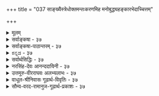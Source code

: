 +++
title = "037 साङ्ख्यैस्त्रेधोक्तमन्तःकरणमिह मनोबुद्ध्यहङ्कारभेदाच्चित्तम्"

+++
<details><summary>मूलम्</summary>

सांख्यैस्त्रेधोक्तमन्तःकरणमिह मनोबुद्ध्यहङ्कारभेदाच्चित्तं चान्ये चतुर्थं विदुरुभयमसत्तादृशश्रुत्यभावात् ।  
तत्तत्तत्त्वोक्तिमात्रं न हि करणभिदामाह कॢप्तिस्तु गुर्वी बुद्ध्याद्याख्या निरूढा क्वचिदिह मनसो वृत्तिवैचित्र्य(मात्रा)योगात् ॥ ३७ ॥
</details>

<details><summary>सर्वाङ्कषा - ३७</summary>

एकादशेन्द्रियेषु मनः अन्तःकरणमित्युच्यते । तत्र सांख्यादिप्रक्रियामनूद्य निराकरोति - सांख्यैरित्यादिना । **इह** = अन्तःकरणविषये सांख्यैः मनोबुद्ध्यहङ्कारभेदात् अन्तःकरणं त्रेधा उक्तम् । अन्ये पातञ्जलाः त्रिभिस्सह चित्तम् इति चतुर्थं च मिलित्वा अन्तःकरणं चतुर्विधमिति विदुः । उभयम् असत् न समीचीनम् । कुतः ? इत्यत्र – तादृशश्रुत्यभावादिति । अन्तःकरणचतुर्विधत्वबोधकसुस्पष्टश्रुत्यदर्शनादित्यर्थः। ननु प्रश्नोपनिषदि (4.8) सुवालोपनिषदि च (5 खं) मनोबुद्ध्यङ्कारचित्तानां निर्देशः वर्तते इति शङ्कायामाह - तत्तदित्यादि । तत्तत्तत्त्वानामूउक्तिमात्रम्, **करणभिदाम्** = अन्तः करणभेदंम् न ह्याह । नामनिर्देशमात्रात् अन्तःकरणत्वं तेषां न हि सिद्ध्येत् । मा अस्तु श्रुतिः, अध्यवसायहेतुतया बुद्धिम्, अभिमानहेतुतया अहङ्कारम्, संङ्कल्पहेतुतया मनः, चिन्तनहेतुतया चित्तं चानुमानेन साधयामः इत्यत्राह - क्लृप्तिस्तु गुर्वीति । 



[[80]]

**क्लृप्तिः** =कल्पनम् अनुमानेन साधनं तु, **गुर्वी** = गौरवदोषग्रस्ता भवति । मानवबुद्धिस्तु सदा लाघवपक्षपातिनी । अतः अनुमानेन न तत्सिद्धिः । अन्यथा चिन्तनहेतुतया चित्तवत्, संशयादिहेतुतया अन्तः करणान्यनन्तानि भवेयुः । मनसैव तेषां निर्वाहे प्रकृतेऽपि तथैवास्तु । 'सर्वं मन एव' (बृ. 3-5 - 3 ) इति सर्वेषां मनोवृत्तिशेषरूपतायाः स्पष्टमुक्तेः । ' मनश्च बुद्धिश्च' (सुबा. ७) इति धीशब्दस्यापि तत्र श्रवणात्, बुद्धेः मनोभिन्नत्वात् मनोवृत्तिभेदरूपत्वं तेषां कथमित्यत्राह - बुद्ध्यादीति । **इह** = एतन्मते मनसः वृत्तिवैचित्र्यमात्रात् **बुद्ध्याद्याख्या** =बुद्ध्यादिसंज्ञा **निरूढा** = संकेतिता । सहकारिवैचित्र्यवशात् कार्यवैचित्र्यं लोके दृश्यत एव । तद्वन्मनस एव वृत्तिभेदा एते । अन्यथा सिद्धान्ते बुद्धिशब्दस्य धर्मभूतज्ञाने प्रसिद्धेः, धर्मभूतज्ञानमपि मनोवृत्तिरूपं वक्तव्यम् । न चेष्टापत्तिः; धर्मभूतज्ञानस्य जीवधर्मत्वाङ्गीकारात् ॥ 

ननु तर्हि मनोवृत्तौ कथं धीशब्दः इति चेत्; अयं धीशब्दः धर्मभूतज्ञानवाचिधीशब्दादन्य एवेत्यवगम्यताम् । अत्र प्रथमं ' तादृशश्रुत्यभावात्' इत्युक्तम् । अनन्तरं श्रुतौ प्रदर्शितायाम्, तस्य तात्पर्यमन्यत् इत्युक्तम् । एवञ्चानन्तरकालिकास्सर्वेऽपि विचाराः श्रुतिव्याख्यानभेदप्रत्युक्ता इत्ययमंशः मनसि सुदृढं स्थापनीयः । बुद्धेरध्यवसायहेतुत्वेऽपि, अहंकारस्याभिमानहेतुत्वेऽपि 'अन्तरिन्द्रियम्' इति संज्ञा तु मनस एव, नेतरयोरित्यभिप्रायेण वा तथोक्तमित्यवगन्तव्यम् । अतश्च बुद्धिचित्ताहंकाराणामनिन्द्रियत्वेऽप्यन्तःकरणत्वे न कश्चन विरोधः इति वा निर्वाह्यम् ॥ ३७ ॥
</details>

<details><summary>सर्वाङ्कषा-पाठान्तरम् - ३७</summary>

एकादशेन्द्रियेषु मनः अन्तः करणमित्युच्यते । तत्र सांख्यादिप्रक्रियामनूद्य निराकरोति - सांख्यै- रित्यादिना । इह = अन्तःकरणविषये सांख्यैः मनोबुद्ध्यहङ्कारभेदात्‌ अन्तःकरणं त्रेधा उक्तम्‌ । अन्ये पातञ्जलाः त्रिभिस्सह चित्तम्‌ इति चतुर्थं च मिलित्वा अन्तःकरणं चतुर्विधमिति विदुः । उभयम्‌ असत् न समीचीनम्‌ । कुतः? इत्यत्र - तादृशश्रुत्यभावादिति । अन्तःकरणचतुर्विधत्वबोधकसुस्पष्टश्रुत्यदर्शनादित्यर्थः । ननु प्रश्नोपनिषदि (४.८) सुवालोपनिषदि च (५ खं) मनोबुद्ध्यङ्कारचित्तानां निर्देशः वर्तते इति शङ्कायामाह - तत्तदित्यादि । तत्तत्तत्त्वानाम् उक्तिमात्रम्‌, करणभिदाम्‌ = अन्तःकरणभेदं न ह्याह । नामनिर्देशमात्रात्‌ अन्तःकरणत्वं तेषां न हि सिद्ध्येत्‌ । मा अस्तु श्रुतिः, अध्यवसायहेतुतया बुद्धिम्‌, अभिमानहेतुतया अहङ्कारम्‌, संङ्कल्पहेतुतया मनः, चिन्तनहेतुतया चित्तं चानुमानेन साधयामः इत्यत्राह - क्लृपिस्तु गुर्वीति ।   
क्लृपिः = कल्पनम्‌ अनुमानेन साधनं तु, गुर्वी ­= गौरवदोषग्रस्ता भवति । मानवबुद्धिस्तु सदा लाघवपक्षपातिनी । अतः अनुमानेन न तत्सिद्धिः । अन्यथा चिन्तनहेतुतया चित्तवत्‌, संशयादिहेतुतया अन्तःकरणान्यनन्तानि भवेयुः । मनसैव तेषां निर्वाहे प्रकृतेऽपि तथैवास्तु । 'सर्वं मन एव' (बृ.३-५-३) इति सर्वेषां मनोवृत्तिशेषरूपतायाः स्पष्टमुक्तेः । 'मनश्चः...बुद्धिश्च' (सुबा.७) इति धीशब्दस्यापि तत्र श्रवणात्‌, बुद्धेः मनोभिन्नत्वात्‌ मनोवृत्तिभेदरूपत्वं तेषां कथमित्यत्राह - बुद्ध्यादीति । इह एतन्मते मनसः वृत्तिवैचित्र्यमात्रात्‌ बुद्ध्याद्याख्या = बुद्ध्यादिसंज्ञा निरूढा = संकेतिता । सहकारिवैचित्र्यवशात्‌ कार्यवैचित्र्यं लोके दृश्यत एव । तद्वन्मनस एव वृत्तिभेदा एते । अन्यथा सिद्धान्ते बुद्धिशब्दस्य धर्मभूतज्ञाने प्रसिद्धेः, धर्मभूतज्ञानमपि मनोवृक्तिरूपं वक्तव्यम्‌ । न चेष्टापत्तिः; धर्मभूतज्ञानस्य जीवधर्मत्वाङ्गीकारात्‌ ॥   
ननु तर्हि मनोवृत्तौ कथं धीशब्दः इति चेत्‌; अयं धीशब्दः धर्मभूतज्ञानवाचिधीशब्दादन्य एवेत्यवगम्यताम्‌ । अत्र प्रथमं 'तादृश्रुत्यभावात्‌' इत्युक्तम्‌ । अनन्तरं श्रुतौ प्रदर्शितायाम्‌, तस्य तात्पर्यमन्यत्‌ इत्युक्तम्‌ । एवञ्चानन्तरकालिकास्सर्वेऽपि विचाराः श्रुतिव्याख्यानभेदप्रत्युक्ता इत्ययमंशः मनसि सुदृढं स्थापनीयः । बुद्धेरध्यवसायहेतुत्वेऽपि, अहंकारस्याभिमानहेतुत्वेऽपि 'अन्तरिन्द्रियम्‌' इति संज्ञा तु मनस एव, नेतरयोरित्यभिप्रायेण वा तथोक्तमित्यवगन्तव्यम्‌ । अतश्च बुद्धिचित्ताहंकाराणामनिन्द्रियत्वेऽप्यन्तःकरणत्वे न कश्चन विरोधः इति वा निर्वाह्यम्‌ ॥ ३७ ॥
</details>

<details><summary>ಕನ್ನಡ - ३७</summary>

37

[वनस्सु ऒन्दे अन्तःकरण]

51

साङ्ख्यधोक्तमनःकरणमिह मनोबुद्ध हङ्कारभेपात् चित्तं चा चतुर्थ० विदुरुभयमसत्तादृशश्रुत्यभावात् । मात्रं न हि करणभिदामाह कृप्तिस्तु गुर्वि बुद्धाद्याख्या निरूढा क्वचिदिह मनसोवृत्ति वैचित्र

\-

38-

[एकेन्द्रियवाद खण्डनॆ]

go

बाहेन्द्रिय विचारवन्नु मुगिसि अन्तरिन्द्रिय विचारवन्नु माडु तारॆ- साङ्ख्यॆ इह मनोबुद्धहङ्कारभेदात् अन्तःकरणं श्रीधा उक्तं-साङ्ख्यरिन्द मनस्सु, बुद्धि, अहङ्कार ऎम्ब प्रभेद दिन्द अन्तःकरण मूरु प्रकारवागि हेळल्पट्टिदॆ. अन्य चतुर्थ चिं च-बेरॆ कॆल योग सिद्धान्तदवरु नाल्कनेयदाद चित्र ऎम्ब अन्तःकरणवन्नु ऒप्पुवरु. तादृशश्रुत्यभावात् तदुभयं असत् अन्तह श्रुति इल्लदिरुवुदरिन्द आ ऎरडु वादवू सरियल्ल. तत्तत्व

मात्रं करणभिदां न हि आह 'मनश्च मन्तव्यं च नारायणः, चित्तं च चेतयितव्यञ्च नारायणः' इत्यादिगळल्लि भिन्नवाद तत्त्वगळन्नु हेळिद मात्रक्कॆ भिन्न भिन्नवाद अन्तःकरणगळन्नु हेळुत्तिल्ल. कृस्तिस्तु गुर्वि-युक्तियिन्द साधिसिदरॆ गौरव दोष बरुवुदु.

सुबालोपनिषत्तिन वाक्यगळिगॆ तात्पर्यवन्नु हेळुत्तारॆ क्वचित् मनसः वृत्ति वैचित्र मात्रात् बुद्धा ब्याख्या निरूढा कॆलवु उपनिषत्तुगळल्लि मनस्सिन स्थितिविशेष मात्रदिन्द बुद्दि, चित्र इत्यादि हॆसरुगळु रूढियल्लि बन्दिवॆ.

“कामः सङ्कल्प विचिकित्सा श्रद्धा' इत्यादिगळल्लि मनस्सिन अनेक विध अवस्थॆगळन्नु हेळि 'सर्वं मन एव' इवॆल्लवू मनस्से ऎन्दु हेळिदॆ. आद्दरिन्द बुद्धि, अभिमान, चित्र इत्यादिगळू मनस्सिन वृत्ति विशेषगळे हॊरतु प्रत्येक अन्तःकरणवल्ल. मनक्कॊन्दे अन्तःकरण ॥ ३७ ।
</details>

<details><summary>सर्वार्थसिद्धिः - ३७</summary>

उक्तेष्व् इन्द्रियेषु एकमेवान्तःकरणमिति तत्त्वम् । 

सांख्यास्त्वाहुः - 

> करणं त्रयोदशविधम् ;  

> अन्तःकरणं त्रिविधं  
> दशधा बाह्यं  
> त्रयस्य विषयाख्यम् 

इति ।  
अन्ये तु चित्ताख्यम् अप्य् अन्तःकरणम् अन्यद् आहुः ।  
तदनुभाषते - सांख्यैरिति ॥  

तदिदं मतद्वयं निष्प्रमाणकमित्याह -  
उभयम् असदिति ।  
कथम् इत्य्-अत्र  
श्रुत्या कल्पनया वा तत्-सिद्धिर्  
इति विकल्पे  
प्रथमस्यासिद्धिम् आह - तादृशेति ।  

> ननु तान्यपि त्रीणि सुबालोपनिषदि पृथिव्यादि-तत्त्व-पङ्क्तौ मनसोऽनन्तरं पठ्यन्त 

इत्य्-अत्राह - तत्तदिति ।  
अयं - भावः -  
न हि तत्त्व-पङ्क्ति-पाठ-मात्रान्  
मनस्-सह-पाठ-मात्राद् वा  
करणत्वं सिध्येत् ;  
तथा सत्य् +++(तत्रैवोक्तानां)+++ अव्यक्तादीनाम् अपि तत्+++(→करणत्व)+++-प्रसङ्गात् इति ।  

द्वितीयं दूषयति - कॢप्तिर् इति ।  
एकस्यैव हि मनसः  
स्मृत्य्-अनुभव-भेदेन वा  
संकल्प-विकल्प-भेदेन वा  
वृत्ति-भेदम् अन्येऽप्य् आहुः ।  
श्रूयते च "कामस्संकल्प" इत्यादौ "एतत्सर्वं मन एवे"ति ।  
अत्र "आयुर् घृतम्" इत्यादिवत् सामानाधिकरण्यम् ।  
पुरुष-धर्मा एव हि वस्तुतः कामादयो ऽध्यवसायादयश् च ।  
तद् इह पुरुष-बुद्धि-भेद-नियत--सामग्री-भेद-व्यवस्थितं वृत्ति-भेद-मात्रं  
न करण-भेद-कल्पकम्  
इति भावः । 

> ननु "चक्षुश् च द्रष्टव्यं च नारायण" इत्यादिना  
> पञ्च-ज्ञानेन्द्रियाण्य् उक्त्वा  
> 
> > "मनश्च मन्तव्यं च नारायणः,  
> बुद्धिश्च बोद्धव्यं च नारायणः,  
> अहङ्कारोऽहङ्कर्तव्यं च नारायणः,  
> चित्तं च चेतव्यं च नारायण"  
>
> इत्याम्नातम् ।  
> अनन्तरं चैवं कर्मेन्द्रियाण्य् अधीतानि ।  
> अतः करण-गण-मध्य-पाठाद् अग्र्य-प्राय-नयेन बुद्ध्य्-आदीन्य् अपि करणानि स्युर्  

इत्य्-अत्राह -बुद्ध्याद्याख्येति ।  
तथा च भाष्यम् - 

> "अध्यवसायाभिमान-चिन्ता-वृत्ति-भेदान्  
> मन एव बुद्ध्य्--अहङ्-कार--चित्त-शब्दैर् व्यपदिश्यते" 

इति ।  
अतस् तत्त्व-वर्ग-मध्ये मनोऽनन्तरं  
बुद्ध्य्-आदि-चित्तान्त-पाठोऽपि  
मनस एव हि वृत्ति-भेदविशिष्टस्येति  
नेतुं शक्यम् ।  
न च चित्तं नाम तत्त्वान्तरं सृष्टि-प्रलय-प्रकरणेषु पठ्यते ।  

> अयम् एव त्व् अहङ्कार  
उत्कृष्ट-जनावमान-हेतुर् 

इत्यादिप्रथम-सूत्र-भाष्यम् अहम्-अर्थ-हेयत्व-निरास-परतया ऽन्यार्थम् ;  
अन्वारुह्याप्य् उपपत्तेः ।  

अनुग्राहकत्व-मात्रेण परम्परया वा  
गर्व-हेतुत्वोक्तेर् अविरोधादिति ॥ ३७ ॥ 

इत्य् अन्तः-करण-वैविध्य-भङ्गः ॥
</details>

<details><summary>नरसिंह-देवः आनन्ददायिनी - ३७</summary>

प्रासङ्गिकीं संगतिं दर्शयति - उक्तेष्विति ।  
विप्रतिपत्तिं दर्शयति - सांख्यास्त्विति । 

'करणं त्रयोदशविधम्' इति सांख्य-सप्तति-श्लोके  
बाह्याभ्यन्तर-विभागाभावेऽपि  
बाह्यानां दशत्वे शेषाणाम् आन्तरत्वं सिध्यतीति भावः ।  
विशेषतोऽपि तत्रैवोक्तम् इति दर्शयति - **अन्तः-करणम्** इति ।  
वाचस्पतिनेत्थं व्याख्यातं - 

> 'अन्तःकरणं महद्-अहङ्कार-मनो-भेदेन त्रि-विधम् ।  
दश-विधम् अपि बाह्यम् इन्द्रियं  
त्रयस्यान्तःकरणस्य विषयाख्यं -  
बुद्धीन्द्रियं+++(=ज्ञानेन्द्रियं)+++ आलोचनेन+++(=सन्निकर्षेण)+++ कर्मेन्द्रियं स्व-व्यापारेण  
संकल्पाभिमानाध्यवसायेषु **विषयम् आख्याति** द्वारी भवतीत्य् अर्थः ।  
+++(5)+++  

अन्ये त्विति - मायि-मतानुसारिण इत्यर्थः ।  
असिद्ध्यभावमाशङ्कते - नन्विति ।  
प्रतिज्ञामात्रं न साधकम् इत्यत्राह - अयं भाव इति ।  
तथा सतीति - व्यभिचारान्न साधकमिति भावः ।  
द्वितीयमिति - वृत्तिभेदमादायान्यथासिद्धो व्यपदेशभेदो न साधक इति भावः । 

> ननु मन(सो)सि वृत्तिभेदोऽप्यसिद्धः  
कलय इति कल्प्यत्वाविशेषात्  
कारण-भेद एव कल्प्यताम् 

इत्यत्राह - एकस्यैव हीति ।  
सांख्या अपि एकस्यैव मनसो वृत्तिभेदेन चित्तं मन इति व्यपदेशभेदं निर्वहन्तीत्यर्थः ।  

संकल्पः - कर्तव्यताध्यवसायः ।  
विकल्पः - अयमिति निश्चयः । 

न च विनिगमकाभाव इत्यत्राह - श्रूयते चेति ।  

एकस्यैव मनसो बाह्य-वृत्तय इति सिद्धा इत्यर्थः ।  

च-कारेण 'पञ्चवृत्तिर्मनोवद्व्यपदिश्यते' इति प्राण-विषय-सूत्र-सिद्धत्वं चाभिप्रेतम् । 

> ननु भवन्मते कामादीनाम् आत्म-धर्मत्वात् म(नसि श्रूयन्त इत्ययुक्तं?)नोवृत्तित्वं कथम्?  
तथा सति करणस्यैवात्मत्व-प्रसङ्गः ।  
कथं वा तेषां भेदव्यपदेशनिमित्तत्वं च

इत्यत्राह - अत्रेति ।  

तथा च तद्गतत्वाभावेऽपि  
तत्सामानाधिकरण्यनिर्देशः तद्भेदव्यपदेशनिमित्तत्वं च संभवतीत्यर्थः । 

> ननु पूर्वतन्त्रे स्थानप्रकरणयोर् बलाबलविचारेऽपि   
इष्टिसोमात्मकराजसूयान्तर्गताभिषेचनीयनामकसोमयागसन्निधौ विदेवनादयस्समाम्नाताः । ते किं सर्वस्य गजसूयस्याङ्गं उताभिषेचनीयस्येति संशय्य सन्निधि (वशा) बलादभिषेचनीयस्याङ्गमिति पूर्वपक्षयित्वा श्रुत्यादिविहिताङ्गसंदेशाद्राजसूयाङ्गत्वम्? पवित्रादारभ्य क्षत्रस्य धृतिं यावत् अङ्गविधिषु प्रायेण 'राजसूयाय ह्येना उत्पुनाति' इति राजसूयप्रकरणानुवृत्तिसत्त्वादिति राद्धान्तितम्; तन्न्यायेन संदेशात् करणत्वबुद्ध्यनुवृत्तेः करणत्वम् 

इति शङ्कते - नन्विति । अग्र्यप्रायेति - अग्र्या(ग्र्यप्राया) णां बहुत्वे तन्मध्यगतस्याप्यग्र्यत्वबुद्धिविषयत्वम् । तथा करणमध्यपाठात् करणत्वनिश्चय इत्यर्थः । अपसिद्धान्तं वारयति - तथा च भाष्यमिति । त(अ)त्र युक्तमाकाङ्क्षानुवृत्तिस्तद्बलाद्राजसूयाङ्गत्वं च राजसूयशब्दस्य तदङ्गत्वाकाङ्क्षोद्बोधकस्य सत्त्वात्; न चात्र करणत्वोद्बोधकमस्ति! न च करणमध्यसंदंशात्करणत्वम्! इन्द्रियमध्यसंदंशात् बाह्यमध्यसंदंशाच्च बाह्येन्द्रियत्वस्यापि प्रसङ्गात् । न चेन्द्रियत्वादौ बाधकमस्तीति चेत्; करणत्वेऽपि समानम् । नचेन्द्रियत्वमप्यस्त्विति वाच्यम्; अपसिद्धान्तात् । 'इन्द्रियाणि दशैकं चं' इत्यादिविरोधात् । किंच स्थानप्रकरणाभ्यां लिङ्गं बलीय इति सिद्धान्तितम् । तथा च प्रकृतित्वरूपलिङ्गात् अग्र्यप्रायरूपस्थानसंदंशन्यायरूपप्रकरणयोर्बाधात् न करणत्वनिश्चय इत्यर्थः । अभिमानः - अहं कर्तेति बुद्धिः । अत इति - ननु 'संज्ञाचोत्पत्तिसंयोगात्' इत्यधिकरणविरोधः; तथा हि - ज्योतिष्टोमप्रकरणे श्रूयते अथैष ज्योतिः अथैष विश्वज्योतिः अथैष सर्वज्योतिः एतेन सहस्रदक्षिणेन यजेत' इति । तत्रैतच्छब्दपरामृष्टानां ज्योतिरादिशब्दानां योजना सामानाधिकरण्याद्यागनामत्वं तावत्सिद्धम् । तत्र प्रकृतमेव ज्योति(ष्टोमज्योति)रादिशब्दैरनूद्य सहस्रदक्षिणारूपगुणो विधीयत इति पूर्वपक्षयित्वा नामान्तरश्रुतौ तावदर्थभेदः प्रतीयते संज्ञाभेदस्यार्थभेदकत्वात् प्रकृतात् ज्योतिष्टोमाद्भेद उक्तः । तथा शब्दान्तराधिकरणे(ऽपि)च यजति ददाति जुहोतीति शब्दभेदात् भेद उक्त इति तन्न्यायेनात्रापि भेदस्स्यादिति चेत्; अत्राहुः तावत् संज्ञाभेदस्योक्ताधिकरणन्यायेन भेदकत्वं बलवता बाधकेन बाधितत्वात् । तदुक्तं तदधिकरणराद्धान्ते -  
करणानां तादधीन्यकथनानन्तरं ज्ञानस्य तथात्वकथनमिति । न च द्रव्यप्रकरणविरोधः! ज्ञानस्यापीन्द्रियादिवत् अवस्थाविशेषाश्रयद्रव्यत्वादित्याहुः । ननु वृत्तिभेदमादाय कथञ्चिन्नयने को हेतुरित्यत्राह - चित्तं नामेति । अन्यथा सृष्टिप्रलयप्रकरणेषु पृथिव्यादिवत् पाठप्रसङ्ग इति भावः । न च 'इन्द्रियाणि तन्मात्रेष्विति मनसो यथा पाठः तथा स एव बुद्ध्यादेः पाठोऽस्तु । किञ्च महदहङ्कारयोरेव बुद्ध्यहङ्कारत्वात् 'प्रकृतेर्महान् महतोऽहङ्कारः' इति तयोः पाठो दृश्यत इति शङ्क्यम्! तैर्बुद्ध्यादेरिन्द्रियत्वानभ्युपगमात्; तदतिरिक्तत्वे पाठाभावात्; 'इन्द्रियाणि दशैकं च' 'चक्षुश्श्रोत्रम्' इति विशेषकीर्तनात् । कीर्तितयोर्महदहङ्कारयोश्च सद्वारकाद्वारकतयेन्द्रियजनकयोः करणत्वाभावाच्चेति भावः । ननु बुद्ध्यादीनामिन्द्रियमध्ये पाठो व्यर्थः मनः पाठमात्रेणाऽपि चरितार्थत्वात् इति चेत्; अत्राहुः - सर्वेन्द्रियप्रधानस्यापि मनसस्सर्वावस्थायामपि तादधीन्यसिद्ध्यर्थं बुद्ध्यहङ्कारवृत्तिविशिष्टस्य वा सर्वत्र प्रवृत्तिप्रयोजकतया प्राधान्यद्योतनार्थं त्रेधा कथनमिति । अन्ये तु प्रकरणस्य तादधीन्यमुखेन स्वातन्त्र्यभ्रमनिवृत्तिपरत्वात् न भेदेन कथनवैयर्थ्यं द्रष्टव्यम् । बोद्धव्याहङ्कर्तव्यानां भेदाभावेऽपि पृथगुक्तेरिव किञ्चिद्विशेषमादायापि स्वातन्त्र्यबुद्धिनिरासः फलमित्याहुः । ननु अयमेव त्वहङ्कार इति भाष्ये अहङ्कारस्य उत्कृष्टजनावमानरूपप्रवृत्तिकरणत्वोक्तेः मनोऽतिरिक्तमप्यन्तःकरणमभिमतमित्यत्राह -अयमेव त्विति ।  
बलवद्बाधकाच्चासावन्यथात्वं प्रपद्यते ।  
इति । प्रकृते च एकादशत्ववचनानि बाधकानि । नापि शब्दाधिकरणन्यायः! वेदनध्यानोपासनानां भेदप्रसङ्गात् । आहवनीयादिशब्दानां पशुच्छागादिशब्दानां हविःपुरोडाशादिशब्दानामपि भेदकत्वापत्त्या बहुदोषप्रसङ्गात् । तस्मादत्रापि बाधकाभावे भेदकत्वं वाच्यम् । बाधककरं चात्रोक्तमेवेति । केचित्तु - तेषां भेदोऽस्तु नाम! नच करणत्वमपि! तत्साधकाभावात् । अत एव न शब्दान्तराधिकरणविरोधोऽपि । न च भाष्यमूलयोर्विरोधः! इन्द्रियत्वं करणत्वं चाभ्युपेत्य प्रवृत्तेः । न च करणमध्ये पाठात् करणत्वप्रसक्तिः! अनुवादसन्निधेरकिञ्चित्करत्वात् । पुरोवादे महतोऽहङ्कारस्य च तत्वान्तरोपादानतया करणत्वेन्द्रियत्वाभावात् । अत एवाङ्गत्वाभावनिश्चयाद्दर्शपूर्णमासाभ्यामिष्ट्वा सोमेनयजेतेत्यत्र कालार्थस्संयोगो नाङ्गाङ्गिभावार्थ इत्युक्तम् । महदाद्यतिरिक्तपरत्वे तु तत्वाधिक्यप्रसङ्गः । ज्ञानादिपरत्वेनान्यथासिद्धिश्च । अहङ्कार शब्दोऽपि ज्ञानपर एव बुद्धिशब्दसन्निधानात् । युक्तं च तथा ज्ञानकरणानां तादधीन्यकथनानन्तरं ज्ञानस्य तथात्वकथनमिति । न च द्रव्यप्रकरणविरोधः! ज्ञानस्यापीन्द्रियादिवत् अवस्थाविशेषाश्रयद्रव्यत्वादित्याहुः । ननु वृत्तिभेदमादाय कथञ्चिन्नयने को हेतुरित्यत्राह - चित्तं नामेति । अन्यथा सृष्टिप्रलयप्रकरणेषु पृथिव्यादिवत् पाठप्रसङ्ग इति भावः । न च 'इन्द्रियाणि तन्मात्रेष्विति मनसो यथा पाठः तथा स एव बुद्ध्यादेः पाठोऽस्तु । किञ्च महदहङ्कारयोरेव बुद्ध्यहङ्कारत्वात् 'प्रकृतेर्महान् महतोऽहङ्कारः' इति तयोः पाठो दृश्यत इति शङ्क्यम्! तैर्बुद्ध्यादेरिन्द्रियत्वानभ्युपगमात्; तदतिरिक्तत्वे पाठाभावात्; 'इन्द्रियाणि दशैकं च' 'चक्षुश्श्रोत्रम्' इति विशेषकीर्तनात् । कीर्तितयोर्महदहङ्कारयोश्च सद्वारकाद्वारकतयेन्द्रियजनकयोः करणत्वाभावाच्चेति भावः । ननु बुद्ध्यादीनामिन्द्रियमध्ये पाठो व्यर्थः मनः पाठमात्रेणाऽपि चरितार्थत्वात् इति चेत्; अत्राहुः - सर्वेन्द्रियप्रधानस्यापि मनसस्सर्वावस्थायामपि तादधीन्यसिद्ध्यर्थं बुद्ध्यहङ्कारवृत्तिविशिष्टस्य वा सर्वत्र प्रवृत्तिप्रयोजकतया प्राधान्यद्योतनार्थं त्रेधा कथनमिति । अन्ये तु प्रकरणस्य तादधीन्यमुखेन स्वातन्त्र्यभ्रमनिवृत्तिपरत्वात् न भेदेन कथनवैयर्थ्यं द्रष्टव्यम् । बोद्धव्याहङ्कर्तव्यानां भेदाभावेऽपि पृथगुक्तेरिव किञ्चिद्विशेषमादायापि स्वातन्त्र्यबुद्धिनिरासः फलमित्याहुः । ननु अयमेव त्वहङ्कार इति भाष्ये अहङ्कारस्य उत्कृष्टजनावमानरूपप्रवृत्तिकरणत्वोक्तेः मनोऽतिरिक्तमप्यन्तःकरणमभिमतमित्यत्राह -अयमेव त्विति । अन्यार्थं - बुद्धिविशेषहेयत्वपरमित्यर्थः । तत्र हेतुः - अन्वारुह्येति । उपपत्तेरिति । अहमर्थात्म(त्व) समर्थनस्योपपत्तेरित्यर्थः । ननु अहङ्कारस्यानर्थहेतुबुद्धिविशेषहेतुत्वाभावे कथं तत्त्याज्यतापरत्वं वचनस्येत्यत्राह - अनुग्राहकत्वेति । तथा च तावन्मात्रेण अञ्जनादिवत् न करणत्वं सिध्यतीति भावः ॥ ३७ ॥  
 अन्तःकरणवैविध्यभङ्गः
</details>

<details><summary>उत्तमूरु-वीरराघवः अलभ्यलाभः - ३७</summary>

मनःप्रभृतीनां करणानाम् एकादशानाम् एव सात्त्विकाहंकारजन्यत्वेऽपि  
अन्तःकरणत्वं मनस इव  
महद्-अहङ्कारयोर् अपीति सांख्याः ।  
चतुर्थे चित्ताख्यम् अन्तःकरणम् अप्य् अस्तीति अद्वैतिनः ।  
तद्-उभय-निरसनेन  
मनो-मात्रस्यान्तः-करणत्वं स्थाप्यते  
"सांख्यैर्" इति श्लोकेन ।  

> ननु सिद्धान्ते मनस एवावस्थाचतुष्टयात्  
बुद्ध्य्-अहंकार-चित्त-शब्द-वाच्यत्वम् अपीष्यते ।  
एवं मनसस् त्रैविध्यम् एव सांख्येष्टं स्याद् 

इत्यत्र,  
तथा नेति ज्ञापयितुं  
करणं त्रयोदश-विधम् इति वचनम् उपात्तम् ।  
तदा +++(→मनोऽवस्था-भेद-मात्र-विवक्षायाम्)+++ त्व् एकादश-विधम् एव भवेत् ।  

अन्यद् अपि वचनम् अन्तःकरणम् इत्य्-आदि ।  
महद्-अहङ्कार-मनो-रूपं त्रयम् अन्तः-करणं भवतीति  
तत्-प्रथम-पादार्थः +++(←अन्तःकरणं त्रिविधं)+++।  

दशधेत्य्-आदि वाक्यान्तरम् ।  
बाह्यं ज्ञान-कर्मेन्द्रिय-दशकं महद्-आदि-त्रयस्य ये विषयाः  
तान् आख्यातीति तद्-आख्यम् महद्-आदि-विषय-विषयकम्  
इत्य् अर्थः । 

ज्ञानेन्द्रियैर् विषयेष्व् +++(सन्निकर्षेण)+++ आलोचितेषु,  
मनसा च तद्-विषय-विकल्पाख्य-विशद-ज्ञाने जनिते  
महद्--अहं-कारौ "मयेदं कर्तव्यम्" इति अभिमानाध्यवसाय-हेतू भूत्वा कर्मेन्द्रिय-कार्य-व्यापारेषु करणं भवत इति ।  

तादृश-श्रुत्य्-अभावाद् इति ।  
महद्-अहंकारादेः करणत्व-ग्राहक-प्रमाणाभावाद् इत्य् अर्थः । +++(5)+++

> ननु सुबालोपनिषदि सप्तमखण्डे अन्तर्यामि-निरूपणात्मके,  
"यस्य पृथिवी शरीरम्" इत्यादिना  
विभिन्न-पृथिव्य्-आदि-तत्त्ववत्  
मनो-बुद्ध्य्-अहंकार-चित्तानाम् अपि पृथक्-शरीरत्व-कथनात्  
अन्तः-करण-चतुष्टय-सिद्धिर्  

इत्य्-अत्राह तत्तदिति । 
मनोबुद्ध्य्-आदि-वचन-मात्र-रूपं सर्वम् अपि वाक्यं  
तद्-वचन-मात्र-रूपत्वात्  
करणतया तत्-पृथग्-विधत्व-परम् अपि नेत्यर्थः ।  
मनो-रूप-करणस्यैवावस्था-चतुष्कं  
तत्र विवक्षितम् ।  
तत्र पञ्चम-खण्डे व्यासार्य-व्याख्यात-रीत्या बुद्ध्य्-अहंकार-शब्दाभ्यां महद्-अहंकार-तत्त्व-ग्रहणेऽपि तयोः करणत्वं न सिध्येदिति भावः । 

कॢप्तिस्तु गुर्वी । वचनाभावेऽपि स्वयं कल्पने गौरवमित्यर्थः । ननु महतोऽध्यवसायहेतुत्त्वम् अहङ्कारस्य देहात्माभिमानहेतुत्वञ्च सिद्धान्तीष्टमेवेति कथं तयोर्न करणत्वमित्यत्रोपपादयति एकस्यैवहीति । मनसः आत्मधर्मभूतज्ञानगतसर्वावस्थासाधकतमत्वं श्रुतिबलादिष्टम् । मनस एव बुद्ध्यहंकारशब्दवाच्यत्वमपि चित्तशब्दवाच्यदृत्वमपीष्टम् । तथा; च तस्यैव सर्वतत्साधकतमत्वे स्थिते किमिति इतरत् करणत्वेन कल्प्यम् । तत्र यथायथं महदहंकारयोः मनस्तत्त्वोत्पादकत्ववत् सहकारिकारणत्वं काममस्त्विति भावः । करणमध्यपाठात् करणत्वमिति शंकां तत्र मनोवस्थाविशेषैकविषयत्वस्वीकारेण परिहरति चतुर्थपादेन । ननु मनस एव गर्वाख्याहंकारहेतुत्वे, अहंकारतत्त्वे गर्वरूपत्वपरभाष्यविरोध । अतो गर्वहेतुतयाऽहंकारस्य करणत्वमित्यत्राह अयमेवेति । अन्यार्थम्, तस्य तत्त्वस्य मुख्याहमर्थत्वनिषेपरम् । अन्वारुह्य - एतदतिरिक्तस्याहंकारशब्दवाच्यत्वाभावं कृत्वा । ‘अहंकारं बलं दर्पं’ इति त्याज्यत्वेनेष्टस्य, त्यक्तुमशक्यस्याहंकार तत्त्वस्य चैक्यमसंभवि । त्याज्यं तं प्रति करणत्वमपि तत्र न विवक्षितमिति भावः । शेषं भाष्यव्याख्यानेषु द्रष्टव्यम् । अक्लिष्टं निर्वहति अनुग्राहकत्वेति । मनसा गर्वे जननीये तत्त्वमिदमप्यनुग्राहकं वचनवलादितिभावः । अन्यथा, ''कामः संकल्पः....सर्वं मन एव'' इति वाक्यस्वारस्यं भज्येतेति ॥ ३७ ॥
</details>

<details><summary>वाधूल-श्रीनिवासः गूढार्थ-विवृतिः - ३७</summary>

सांख्यैर् इति  
अयमेव त्वहङ्कार इत्यादिभाष्ये  
अयं शब्देन पूर्व-वाक्योक्ताव्यक्त-परिणाम-विशेषम् अहङ्कारं परामृश्य  
तस्य गर्व-हेतुत्व-प्रतिपादनात् तस्यान्तःकरणत्वम् उक्तम्,  
तत् कथं  
भवता तस्य करणत्वं निषिध्यत  
इत्य् आशङ्क्याह  
अयमेवत्व् अहङ्कार इति ।  
यद्यपि तत्रायंशब्देन पूर्ववाक्ये अहम्-भाव-शब्दनिर्दिष्ट प्रशस्तदेहेऽहंबुद्धिरेव परामृश्यत इति श्रुतप्रकाशिकाकारैर्व्याख्यातम् - तथापि पूर्ववाक्ये प्रधानतया निर्दिष्टस्य तद्धेतोरेवायंशब्देन परामर्श स्वरस इति तदनुरोधेन परिहारः कृतः, अविरोधादिति ।  
गर्वापरनामेति निर्देशः उपक्रमानुरोधात् ''आयुर्वै घृतम्” इतिवदौपचारिक इति भावः ॥ ३७ ॥
</details>

<details><summary>सौम्य-वरद-रामानुज-गूढार्थ-प्रकाशः - ३७</summary>

अन्तःकरणमिति ।  
त्रिविधम् - महद्-अङ्कार-मनांसि  
शरीराभ्यन्तर-वर्तित्वाद् अन्तःकरणम् ।  
दश-धा बाह्येन्द्रियम् -  
तस्य - अन्तःकरणस्य ।  
विषयाख्यम् - विषयान् आख्यातीति विषयाख्यम् ।  
संकल्पाभिमानाध्यवसायेषु कर्तव्येषु द्वारी-भवति ।  
तत्र बुद्धीन्द्रियाण्य् आलोचनेन, कर्मेन्द्रियाणि स्वव्यापारेणेति ।  
श्रूयते चेति ।  
बृहदारण्यक इति शेषः । 

कामः - नानाविधाभिलाषः ।  
संकल्पः - अध्यवसायः ।  
विचिकित्सा - संदेहः ।  
श्रद्धा - पारलौकिक-साधन-साध्य-विशेषाभ्युपगम-रूपिणी ।  
अश्रद्धा अन्यादृशी ।  
धृतिः - धैर्यमापदि ।  
अधृतिरन्या ।  
धीः - तत्त्वज्ञानम् ।  
भीः - परिकरनाशशङ्कामयी ।  

इत्य् एतत् सर्वमपि मन एव । इतर-निरपेक्षतया तत्-साध्यत्वाद् इत्यर्थः ॥ ३७ ॥
</details>








